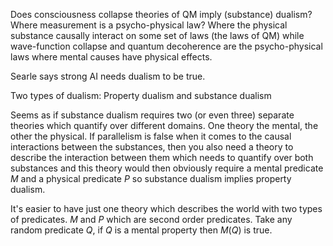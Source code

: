 
Does consciousness collapse theories of QM imply (substance) dualism? Where measurement is a psycho-physical law? Where the physical substance causally interact on some set of laws (the laws of QM) while wave-function collapse and quantum decoherence are the psycho-physical laws where mental causes have physical effects.

Searle says strong AI needs dualism to be true.  

Two types of dualism: Property dualism and substance dualism

Seems as if substance dualism requires two (or even three) separate theories which quantify over different domains. One theory the mental, the other the physical. If parallelism is false when it comes to the causal interactions between the substances, then you also need a theory to describe the interaction between them which needs to quantify over both substances and this theory would then obviously require a mental predicate $M$ and a physical predicate $P$ so substance dualism implies property dualism. 

It's easier to have just one theory which describes the world with two types of predicates. $M$ and $P$ which are second order predicates. Take any random predicate $Q$, if $Q$ is a mental property then $M(Q)$ is true. 